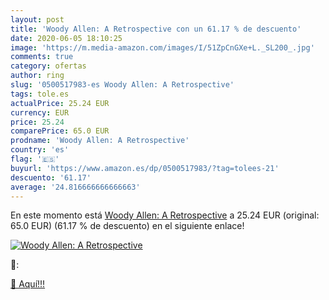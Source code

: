 ```yaml
---
layout: post
title: 'Woody Allen: A Retrospective con un 61.17 % de descuento'
date: 2020-06-05 18:10:25
image: 'https://m.media-amazon.com/images/I/51ZpCnGXe+L._SL200_.jpg'
comments: true
category: ofertas
author: ring
slug: '0500517983-es Woody Allen: A Retrospective'
tags: tole.es
actualPrice: 25.24 EUR
currency: EUR
price: 25.24
comparePrice: 65.0 EUR
prodname: 'Woody Allen: A Retrospective'
country: 'es'
flag: '🇪🇸'
buyurl: 'https://www.amazon.es/dp/0500517983/?tag=tolees-21'
descuento: '61.17'
average: '24.816666666666663'
---
```


En este momento está [Woody Allen: A Retrospective](https://www.amazon.es/dp/0500517983/?tag=tolees-21) a 25.24 EUR (original: 65.0 EUR) (61.17 %  de descuento) en el siguiente enlace!

[![Woody Allen: A Retrospective](https://m.media-amazon.com/images/I/51ZpCnGXe+L._SL200_.jpg)](https://www.amazon.es/dp/0500517983/?tag=tolees-21)

🔎:


[🛒 Aquí!!!](https://www.amazon.es/dp/0500517983/?tag=tolees-21)
